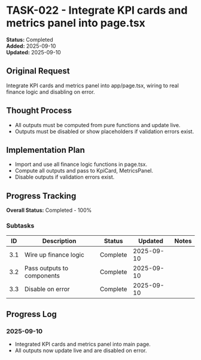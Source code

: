# TASK-022 - Integrate KPI cards and metrics panel into page.tsx

**Status:** Completed  
**Added:** 2025-09-10  
**Updated:** 2025-09-10

## Original Request
Integrate KPI cards and metrics panel into app/page.tsx, wiring to real finance logic and disabling on error.

## Thought Process
- All outputs must be computed from pure functions and update live.
- Outputs must be disabled or show placeholders if validation errors exist.

## Implementation Plan
- Import and use all finance logic functions in page.tsx.
- Compute all outputs and pass to KpiCard, MetricsPanel.
- Disable outputs if validation errors exist.

## Progress Tracking
**Overall Status:** Completed - 100%

### Subtasks
| ID | Description | Status | Updated | Notes |
|----|-------------|--------|---------|-------|
| 3.1 | Wire up finance logic | Complete | 2025-09-10 | |
| 3.2 | Pass outputs to components | Complete | 2025-09-10 | |
| 3.3 | Disable on error | Complete | 2025-09-10 | |

## Progress Log
### 2025-09-10
- Integrated KPI cards and metrics panel into main page.
- All outputs now update live and are disabled on error.
